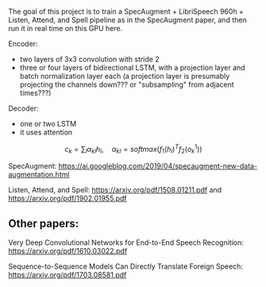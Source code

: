 The goal of this project is to train a SpecAugment + LibriSpeech 960h + Listen, Attend, and Spell pipeline as in the SpecAugment paper, and then run it in real time on this GPU here.

Encoder:

* two layers of 3x3 convolution with stride 2
* three or four layers of bidirectional LSTM, with a projection layer and batch normalization layer each (a projection layer is presumably projecting the channels down??? or "subsampling" from adjacent times???)

Decoder:

* one or two LSTM
* it uses attention

$$c_k = \sum_l \alpha_{kl} h_l, \quad \alpha_{kl} = softmax(f_1(h_l)^T f_2(o_k^1))$$

SpecAugment: https://ai.googleblog.com/2019/04/specaugment-new-data-augmentation.html

Listen, Attend, and Spell: https://arxiv.org/pdf/1508.01211.pdf and https://arxiv.org/pdf/1902.01955.pdf

## Other papers:

Very Deep Convolutional Networks for End-to-End Speech Recognition: https://arxiv.org/pdf/1610.03022.pdf

Sequence-to-Sequence Models Can Directly Translate Foreign Speech: https://arxiv.org/pdf/1703.08581.pdf

